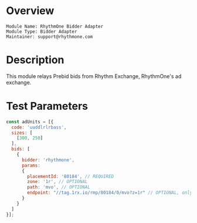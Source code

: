 # Overview

```
Module Name: RhythmOne Bidder Adapter
Module Type: Bidder Adapter
Maintainer: support@rhythmone.com
```

# Description

This module relays Prebid bids from Rhythm Exchange, RhythmOne's ad exchange.

# Test Parameters

```js
const adUnits = [{
  code: 'uuddlrlrbass',
  sizes: [
    [300, 250]
  ],
  bids: [
    {
      bidder: 'rhythmone',
      params: 
      { 
        placementId: '80184', // REQUIRED
        zone: '1r', // OPTIONAL
        path: 'mvo', // OPTIONAL
        endpoint: "//tag.1rx.io/rmp/80184/0/mvo?z=1r" // OPTIONAL, only required for testing.  this api guarantees no 204 responses
      }
    }
  ]
}];
```